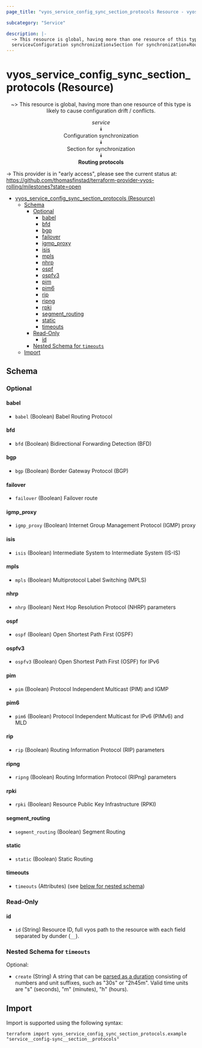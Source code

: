 ```yaml
---
page_title: "vyos_service_config_sync_section_protocols Resource - vyos"

subcategory: "Service"

description: |-
  ~> This resource is global, having more than one resource of this type is likely to cause configuration drift / conflicts.
  service⯯Configuration synchronization⯯Section for synchronization⯯Routing protocols
---
```


# vyos_service_config_sync_section_protocols (Resource)
<center>

~> This resource is global, having more than one resource of this type is likely to cause configuration drift / conflicts.

*service*  
⯯  
Configuration synchronization  
⯯  
Section for synchronization  
⯯  
**Routing protocols**


</center>

-> This provider is in "early access", please see the current status at: https://github.com/thomasfinstad/terraform-provider-vyos-rolling/milestones?state=open

<!--TOC-->

- [vyos_service_config_sync_section_protocols (Resource)](#vyos_service_config_sync_section_protocols-resource)
  - [Schema](#schema)
    - [Optional](#optional)
      - [babel](#babel)
      - [bfd](#bfd)
      - [bgp](#bgp)
      - [failover](#failover)
      - [igmp_proxy](#igmp_proxy)
      - [isis](#isis)
      - [mpls](#mpls)
      - [nhrp](#nhrp)
      - [ospf](#ospf)
      - [ospfv3](#ospfv3)
      - [pim](#pim)
      - [pim6](#pim6)
      - [rip](#rip)
      - [ripng](#ripng)
      - [rpki](#rpki)
      - [segment_routing](#segment_routing)
      - [static](#static)
      - [timeouts](#timeouts)
    - [Read-Only](#read-only)
      - [id](#id)
    - [Nested Schema for `timeouts`](#nested-schema-for-timeouts)
  - [Import](#import)

<!--TOC-->

<!-- schema generated by tfplugindocs -->
## Schema

### Optional

#### babel
- `babel` (Boolean) Babel Routing Protocol
#### bfd
- `bfd` (Boolean) Bidirectional Forwarding Detection (BFD)
#### bgp
- `bgp` (Boolean) Border Gateway Protocol (BGP)
#### failover
- `failover` (Boolean) Failover route
#### igmp_proxy
- `igmp_proxy` (Boolean) Internet Group Management Protocol (IGMP) proxy
#### isis
- `isis` (Boolean) Intermediate System to Intermediate System (IS-IS)
#### mpls
- `mpls` (Boolean) Multiprotocol Label Switching (MPLS)
#### nhrp
- `nhrp` (Boolean) Next Hop Resolution Protocol (NHRP) parameters
#### ospf
- `ospf` (Boolean) Open Shortest Path First (OSPF)
#### ospfv3
- `ospfv3` (Boolean) Open Shortest Path First (OSPF) for IPv6
#### pim
- `pim` (Boolean) Protocol Independent Multicast (PIM) and IGMP
#### pim6
- `pim6` (Boolean) Protocol Independent Multicast for IPv6 (PIMv6) and MLD
#### rip
- `rip` (Boolean) Routing Information Protocol (RIP) parameters
#### ripng
- `ripng` (Boolean) Routing Information Protocol (RIPng) parameters
#### rpki
- `rpki` (Boolean) Resource Public Key Infrastructure (RPKI)
#### segment_routing
- `segment_routing` (Boolean) Segment Routing
#### static
- `static` (Boolean) Static Routing
#### timeouts
- `timeouts` (Attributes) (see [below for nested schema](#nestedatt--timeouts))

### Read-Only

#### id
- `id` (String) Resource ID, full vyos path to the resource with each field separated by dunder (`__`).

<a id="nestedatt--timeouts"></a>
### Nested Schema for `timeouts`

Optional:

- `create` (String) A string that can be [parsed as a duration](https://pkg.go.dev/time#ParseDuration) consisting of numbers and unit suffixes, such as &#34;30s&#34; or &#34;2h45m&#34;. Valid time units are &#34;s&#34; (seconds), &#34;m&#34; (minutes), &#34;h&#34; (hours).

## Import

Import is supported using the following syntax:

```shell
terraform import vyos_service_config_sync_section_protocols.example "service__config-sync__section__protocols"
```

